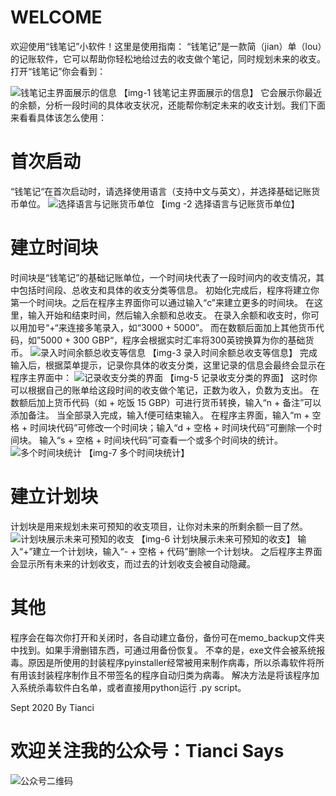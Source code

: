 # WELCOME
欢迎使用“钱笔记”小软件！这里是使用指南：
“钱笔记”是一款简（jian）单（lou）的记账软件，它可以帮助你轻松地给过去的收支做个笔记，同时规划未来的收支。打开“钱笔记”你会看到：

![钱笔记主界面展示的信息](https://scontent.flhr4-1.fna.fbcdn.net/v/t1.0-9/120201730_981681605632413_4419689436265402525_n.jpg?_nc_cat=106&_nc_sid=730e14&_nc_ohc=CLZF-kV6AQoAX_ACEk5&_nc_ht=scontent.flhr4-1.fna&oh=bbfcc36fee11b4e43b4772f176591643&oe=5F958190)
【img-1 钱笔记主界面展示的信息】
它会展示你最近的余额，分析一段时间的具体收支状况，还能帮你制定未来的收支计划。我们下面来看看具体该怎么使用：

# 首次启动
“钱笔记“在首次启动时，请选择使用语言（支持中文与英文），并选择基础记账货币单位。
![选择语言与记账货币单位](https://scontent.flhr4-1.fna.fbcdn.net/v/t1.0-9/120222039_981681595632414_4167018673430069392_n.jpg?_nc_cat=106&_nc_sid=730e14&_nc_ohc=vbbd2bl_0IwAX8uXbi2&_nc_ht=scontent.flhr4-1.fna&oh=b338fbcb6086608dca3c6e28b71b05fa&oe=5F92F75E)
【img -2 选择语言与记账货币单位】

# 建立时间块
时间块是“钱笔记”的基础记账单位，一个时间块代表了一段时间内的收支情况，其中包括时间段、总收支和具体的收支分类等信息。
初始化完成后，程序将建立你第一个时间块。之后在程序主界面你可以通过输入“c”来建立更多的时间块。
在这里，输入开始和结束时间，然后输入余额和总收支。
在录入余额和收支时，你可以用加号“+“来连接多笔录入，如“3000 + 5000”。
而在数额后面加上其他货币代码，如”5000 + 300 GBP“，程序会根据实时汇率将300英镑换算为你的基础货币。
![录入时间余额总收支等信息](https://scontent.flhr4-2.fna.fbcdn.net/v/t1.0-9/120130746_981681598965747_3686618327456559972_n.jpg?_nc_cat=111&_nc_sid=730e14&_nc_ohc=fIGX2eZNLr8AX-IUvEH&_nc_ht=scontent.flhr4-2.fna&oh=c0a71c54fe62ac9c43aa75c23dbfaff1&oe=5F9460FB)
【img-3 录入时间余额总收支等信息】
完成输入后，根据菜单提示，记录你具体的收支分类，这里记录的信息会最终会显示在程序主界面中：
![记录收支分类的界面](https://scontent.flhr4-2.fna.fbcdn.net/v/t1.0-9/120231944_981681648965742_6185699462404596599_n.jpg?_nc_cat=109&_nc_sid=730e14&_nc_ohc=JKW61zzXr9UAX_9tFgM&_nc_ht=scontent.flhr4-2.fna&oh=81018e40b5ffe318381d2fbdc9515796&oe=5F948152)
【img-5 记录收支分类的界面】
这时你可以根据自己的账单给这段时间的收支做个笔记，正数为收入，负数为支出。
在数额后加上货币代码（如 + 吃饭 15 GBP）可进行货币转换，输入“n + 备注”可以添加备注。
当全部录入完成，输入f便可结束输入。
在程序主界面，输入“m + 空格 + 时间块代码”可修改一个时间块；输入“d + 空格 + 时间块代码”可删除一个时间块。
输入“s + 空格 + 时间块代码”可查看一个或多个时间块的统计。
![多个时间块统计](https://scontent.flhr4-2.fna.fbcdn.net/v/t1.0-9/120233915_981681705632403_2742498295101731314_n.jpg?_nc_cat=103&_nc_sid=730e14&_nc_ohc=d_7SgbonF6UAX-z7Puw&_nc_ht=scontent.flhr4-2.fna&oh=4e0e5b391c66e829871cb0f86a337d9d&oe=5F92C77F)
【img-7 多个时间块统计】

# 建立计划块
计划块是用来规划未来可预知的收支项目，让你对未来的所剩余额一目了然。
![计划块展示未来可预知的收支](https://scontent.flhr4-1.fna.fbcdn.net/v/t1.0-9/120246488_981681695632404_1435386818964876334_n.jpg?_nc_cat=104&_nc_sid=730e14&_nc_ohc=KTQ1FCKFiG0AX8vcZ6v&_nc_ht=scontent.flhr4-1.fna&oh=82b2f82ad1ec8fc7ae7241cf2790b432&oe=5F930876)
【img-6 计划块展示未来可预知的收支】
输入“+”建立一个计划块，输入“- + 空格 + 代码”删除一个计划块。
之后程序主界面会显示所有未来的计划收支，而过去的计划收支会被自动隐藏。

# 其他
程序会在每次你打开和关闭时，各自动建立备份，备份可在memo_backup文件夹中找到。如果手滑删错东西，可通过用备份恢复。
不幸的是，exe文件会被系统报毒。原因是所使用的封装程序pyinstaller经常被用来制作病毒，所以杀毒软件将所有用该封装程序制作且不带签名的程序自动归类为病毒。
解决方法是将该程序加入系统杀毒软件白名单，或者直接用python运行 .py script。

Sept 2020
By Tianci

# 欢迎关注我的公众号：Tianci Says
![公众号二维码](https://scontent.flhr4-2.fna.fbcdn.net/v/t1.0-9/120201725_981686538965253_4553260194552814877_o.jpg?_nc_cat=103&_nc_sid=730e14&_nc_ohc=2jfsTPkiI9sAX9ovl1H&_nc_ht=scontent.flhr4-2.fna&oh=147c097df57f78de9c98da09c64c83bd&oe=5F94422C)
 



